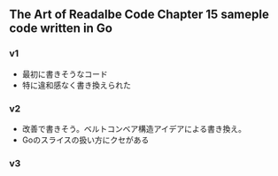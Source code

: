 ## The Art of Readalbe Code Chapter 15 sameple code written in Go

### v1
- 最初に書きそうなコード
- 特に違和感なく書き換えられた

### v2
- 改善で書きそう。ベルトコンベア構造アイデアによる書き換え。
- Goのスライスの扱い方にクセがある

### v3